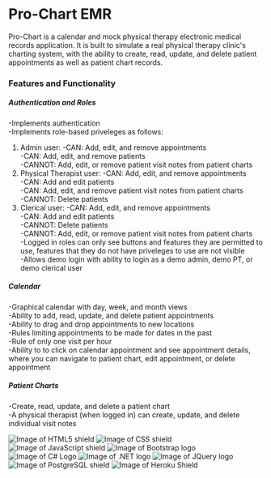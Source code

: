 # Pro-Chart EMR
Pro-Chart is a calendar and mock physical therapy electronic medical records application. It is built to simulate a real physical therapy clinic's charting system, with the ability to create, read, update, and delete patient appointments as well as patient chart records.

### Features and Functionality
##### Authentication and Roles
-Implements authentication \
-Implements role-based priveleges as follows:
  1. Admin user:
    -CAN: Add, edit, and remove appointments \
    -CAN: Add, edit, and remove patients \
    -CANNOT: Add, edit, or remove patient visit notes from patient charts 
  2. Physical Therapist user:
    -CAN: Add, edit, and remove appointments \
    -CAN: Add and edit patients \
    -CAN: Add, edit, and remove patient visit notes from patient charts \
    -CANNOT: Delete patients 
  3. Clerical user:
    -CAN: Add, edit, and remove appointments \
    -CAN: Add and edit patients \
    -CANNOT: Delete patients \
    -CANNOT: Add, edit, or remove patient visit notes from patient charts \
-Logged in roles can only see buttons and features they are permitted to use, features that they do not have priveleges to use are not visible \
-Allows demo login with ability to login as a demo admin, demo PT, or demo clerical user 

##### Calendar
-Graphical calendar with day, week, and month views \
-Ability to add, read, update, and delete patient appointments \
-Ability to drag and drop appointments to new locations \
-Rules limiting appointments to be made for dates in the past \
-Rule of only one visit per hour \
-Ability to to click on calendar appointment and see appointment details, where you can navigate to patient chart, edit appointment, or delete appointment 

##### Patient Charts
-Create, read, update, and delete a patient chart \
-A physical therapist (when logged in) can create, update, and delete individual visit notes 

![Image of HTML5 shield](https://img.shields.io/badge/HTML5-E34F26?style=for-the-badge&logo=html5&logoColor=white) ![Image of CSS shield](https://img.shields.io/badge/CSS3-1572B6?style=for-the-badge&logo=css3&logoColor=white
) ![Image of JavaScript shield](https://img.shields.io/badge/JavaScript-F7DF1E?style=for-the-badge&logo=javascript&logoColor=black) ![Image of Bootstrap logo](https://img.shields.io/badge/Bootstrap-563D7C?style=for-the-badge&logo=bootstrap&logoColor=white) ![Image of C# Logo](https://img.shields.io/badge/C%23-239120?style=for-the-badge&logo=c-sharp&logoColor=white) ![Image of .NET logo](https://img.shields.io/badge/.NET-5C2D91?style=for-the-badge&logo=.net&logoColor=white)
 ![Image of JQuery logo](https://img.shields.io/badge/jQuery-0769AD?style=for-the-badge&logo=jquery&logoColor=white
) ![Image of PostgreSQL shield](https://img.shields.io/badge/PostgreSQL-316192?style=for-the-badge&logo=postgresql&logoColor=white
) ![Image of Heroku Shield](https://img.shields.io/badge/Heroku-430098?style=for-the-badge&logo=heroku&logoColor=white)
